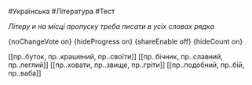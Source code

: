 #Українська #Література #Тест

*Літеру и на місці пропуску треба писати в усіх словах рядка*

{noChangeVote on}
{hideProgress on}
{shareEnable off}
{hideCount on}

[[пр..буток, пр..крашений, пр..своїти]]
[[пр..бічник, пр..славний, пр..леглий]]
[[пр..ховати, пр..звище, пр..гріти]]
[[пр..подобний, пр..бій, пр..ваба]]
